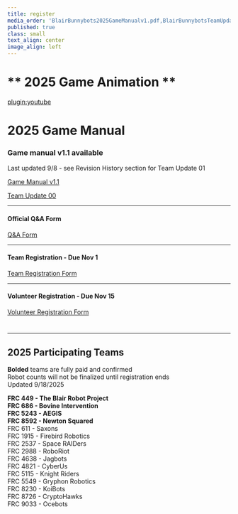 ```yaml
---
title: register
media_order: 'BlairBunnybots2025GameManualv1.pdf,BlairBunnybotsTeamUpdate00.pdf'
published: true
class: small
text_align: center
image_align: left
---
```


# ** 2025 Game Animation **
[plugin:youtube](https://youtu.be/273OKTFke6c)
# **2025 Game Manual**
### Game manual v1.1 available
Last updated 9/8 - see Revision History section for Team Update 01

[Game Manual v1.1](https://drive.google.com/file/d/1u5bQ-05pgr6ziaXQEs8JUMoBTNO8s_fn/view?classes=nounderline,button,btn-block)

[Team Update 00](BlairBunnybotsTeamUpdate00.pdf?classes=nounderline,button,btn-block)

---
#### Official Q&A Form
[Q&A Form](https://forms.gle/4KaxYVdE7smJRrKPA?classes=nounderline,button,btn-block)

---
#### Team Registration - Due Nov 1
[Team Registration Form](https://forms.gle/dZRbyBvdmtS8w8ct7?classes=nounderline,button,btn-block)

---
#### Volunteer Registration - Due Nov 15
[Volunteer Registration Form](https://forms.gle/ggjPXdA8v4UwU4Ao6?classes=nounderline,button,btn-block)
# 
---
## **2025 Participating Teams**
**Bolded** teams are fully paid and confirmed <br>
Robot counts will not be finalized until registration ends <br>
Updated 9/18/2025 <br>

**FRC 449 - The Blair Robot Project** <br>
**FRC 686 - Bovine Intervention** <br>
**FRC 5243 - AEGIS** <br>
**FRC 8592 - Newton Squared** <br>
FRC 611 - Saxons <br>
FRC 1915 - Firebird Robotics <br>
FRC 2537 - Space RAIDers <br>
FRC 2988 - RoboRiot <br>
FRC 4638 - Jagbots <br>
FRC 4821 - CyberUs <br>
FRC 5115 - Knight Riders <br>
FRC 5549 - Gryphon Robotics <br>
FRC 8230 - KoiBots <br>
FRC 8726 - CryptoHawks <br>
FRC 9033 - Ocebots